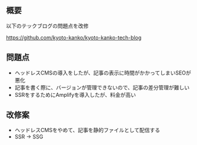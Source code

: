 ## 概要

以下のテックブログの問題点を改修

https://github.com/kyoto-kanko/kyoto-kanko-tech-blog

## 問題点

- ヘッドレスCMSの導入をしたが、記事の表示に時間がかかってしまいSEOが悪化
- 記事を書く際に、バージョンが管理できないので、記事の差分管理が難しい
- SSRをするためにAmplifyを導入したが、料金が高い

## 改修案

- ヘッドレスCMSをやめて、記事を静的ファイルとして配信する
- SSR -> SSG
